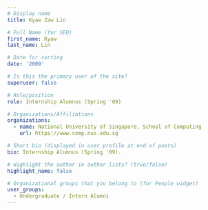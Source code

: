 ```yaml
---
# Display name
title: Kyaw Zaw Lin

# Full Name (for SEO) 
first_name: Kyaw
last_name: Lin

# Date for sorting
date: '2009'

# Is this the primary user of the site?
superuser: false

# Role/position
role: Internship Alumnus (Spring '09)

# Organizations/Affiliations
organizations:
  - name: National University of Singapore, School of Computing
    url: https://www.comp.nus.edu.sg

# Short bio (displayed in user profile at end of posts)
bio: Internship Alumnus (Spring '09). 

# Highlight the author in author lists? (true/false)
highlight_name: false

# Organizational groups that you belong to (for People widget)
user_groups:
  - Undergraduate / Intern Alumni
---
```

